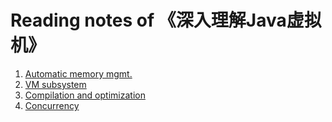 # Reading notes of 《深入理解Java虚拟机》

1. [Automatic memory mgmt.](1.gc.md)
2. [VM subsystem](2.classloading.md)
3. [Compilation and optimization](3.compilation.md)
4. [Concurrency](4.concurrency.md)
